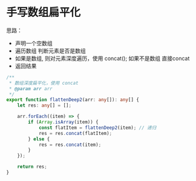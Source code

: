 # 手写数组扁平化

思路：
- 声明一个空数组
- 遍历数组 判断元素是否是数组 
- 如果是数组, 则对元素深度遍历，使用 concat(); 如果不是数组 直接concat
- 返回结果


```ts
/**
 * 数组深度扁平化，使用 concat
 * @param arr arr
 */
export function flattenDeep2(arr: any[]): any[] {
    let res: any[] = [];

    arr.forEach((item) => {
        if (Array.isArray(item)) {
            const flatItem = flattenDeep2(item); // 递归
            res = res.concat(flatItem);
        } else {
            res = res.concat(item);
        }
    });

    return res;
}
```